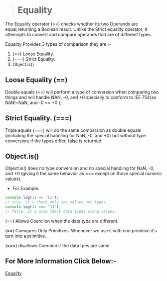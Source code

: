 > # Equality

The Equality operator (==) checks whether its two Operands are equal,returning a Boolean result. Unlike the Strict equality operator, it attemnpts to convert and compare operands that are of different types.

Equality Provides 3 types of comparison they are :-

1. (==) Loose Equality.
2. (===) Strict Equality.
3. Object.is()

## Loose Equality (==)

Double equals (==) will perform a type of conversion when comparing two things and will handle NAN, -0, and +0 specially to conform to IEE 754(so NaN!=NaN, and -0 == +0 );.

## Strict Equality. (===)

Triple equals (===) will do the same comparsion as double equals (including the special handling for NaN, -0, and +0) but without type conversion; if the types differ, false is returned.

## Object.is()

Object.is() does no type conversion and no special handling for NaN, -0, and +0 (giving it the same behavior as === except on those special numeric values).

* For Example.

```Javascript
console.log(11 == '11');
// true. it's check only the values not types.
console.log(11 === '11');
// false. it's also check data types along values.

```

(==) Allows Coerciion when the data type are different.

(==) Comapres Only Primitives. Whenever we use it with non primitive it's turn into a primitive.

(===) disallows Coercion if the data tpes are same.

## For More Information Click Below:-

[Equality](../js/4-Equality/)